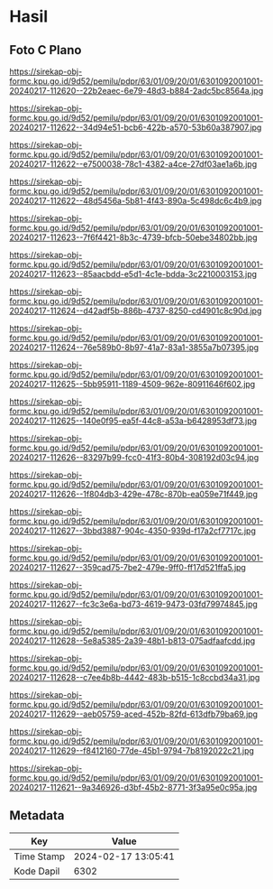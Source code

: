 # Hasil

## Foto C Plano

https://sirekap-obj-formc.kpu.go.id/9d52/pemilu/pdpr/63/01/09/20/01/6301092001001-20240217-112620--22b2eaec-6e79-48d3-b884-2adc5bc8564a.jpg

https://sirekap-obj-formc.kpu.go.id/9d52/pemilu/pdpr/63/01/09/20/01/6301092001001-20240217-112622--34d94e51-bcb6-422b-a570-53b60a387907.jpg

https://sirekap-obj-formc.kpu.go.id/9d52/pemilu/pdpr/63/01/09/20/01/6301092001001-20240217-112622--e7500038-78c1-4382-a4ce-27df03ae1a6b.jpg

https://sirekap-obj-formc.kpu.go.id/9d52/pemilu/pdpr/63/01/09/20/01/6301092001001-20240217-112622--48d5456a-5b81-4f43-890a-5c498dc6c4b9.jpg

https://sirekap-obj-formc.kpu.go.id/9d52/pemilu/pdpr/63/01/09/20/01/6301092001001-20240217-112623--7f6f4421-8b3c-4739-bfcb-50ebe34802bb.jpg

https://sirekap-obj-formc.kpu.go.id/9d52/pemilu/pdpr/63/01/09/20/01/6301092001001-20240217-112623--85aacbdd-e5d1-4c1e-bdda-3c2210003153.jpg

https://sirekap-obj-formc.kpu.go.id/9d52/pemilu/pdpr/63/01/09/20/01/6301092001001-20240217-112624--d42adf5b-886b-4737-8250-cd4901c8c90d.jpg

https://sirekap-obj-formc.kpu.go.id/9d52/pemilu/pdpr/63/01/09/20/01/6301092001001-20240217-112624--76e589b0-8b97-41a7-83a1-3855a7b07395.jpg

https://sirekap-obj-formc.kpu.go.id/9d52/pemilu/pdpr/63/01/09/20/01/6301092001001-20240217-112625--5bb95911-1189-4509-962e-80911646f602.jpg

https://sirekap-obj-formc.kpu.go.id/9d52/pemilu/pdpr/63/01/09/20/01/6301092001001-20240217-112625--140e0f95-ea5f-44c8-a53a-b6428953df73.jpg

https://sirekap-obj-formc.kpu.go.id/9d52/pemilu/pdpr/63/01/09/20/01/6301092001001-20240217-112626--83297b99-fcc0-41f3-80b4-308192d03c94.jpg

https://sirekap-obj-formc.kpu.go.id/9d52/pemilu/pdpr/63/01/09/20/01/6301092001001-20240217-112626--1f804db3-429e-478c-870b-ea059e71f449.jpg

https://sirekap-obj-formc.kpu.go.id/9d52/pemilu/pdpr/63/01/09/20/01/6301092001001-20240217-112627--3bbd3887-904c-4350-939d-f17a2cf7717c.jpg

https://sirekap-obj-formc.kpu.go.id/9d52/pemilu/pdpr/63/01/09/20/01/6301092001001-20240217-112627--359cad75-7be2-479e-9ff0-ff17d521ffa5.jpg

https://sirekap-obj-formc.kpu.go.id/9d52/pemilu/pdpr/63/01/09/20/01/6301092001001-20240217-112627--fc3c3e6a-bd73-4619-9473-03fd79974845.jpg

https://sirekap-obj-formc.kpu.go.id/9d52/pemilu/pdpr/63/01/09/20/01/6301092001001-20240217-112628--5e8a5385-2a39-48b1-b813-075adfaafcdd.jpg

https://sirekap-obj-formc.kpu.go.id/9d52/pemilu/pdpr/63/01/09/20/01/6301092001001-20240217-112628--c7ee4b8b-4442-483b-b515-1c8ccbd34a31.jpg

https://sirekap-obj-formc.kpu.go.id/9d52/pemilu/pdpr/63/01/09/20/01/6301092001001-20240217-112629--aeb05759-aced-452b-82fd-613dfb79ba69.jpg

https://sirekap-obj-formc.kpu.go.id/9d52/pemilu/pdpr/63/01/09/20/01/6301092001001-20240217-112629--f8412160-77de-45b1-9794-7b8192022c21.jpg

https://sirekap-obj-formc.kpu.go.id/9d52/pemilu/pdpr/63/01/09/20/01/6301092001001-20240217-112621--9a346926-d3bf-45b2-8771-3f3a95e0c95a.jpg


## Metadata

| Key        | Value               |
| ---------- | ------------------- |
| Time Stamp | 2024-02-17 13:05:41 |
| Kode Dapil | 6302                |



